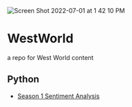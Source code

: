 
![Screen Shot 2022-07-01 at 1 42 10 PM](https://user-images.githubusercontent.com/55933131/176959409-f5fc1349-ce22-44b1-a90a-edcc0313b80c.png)


# WestWorld

a repo for West World content



## Python

- [Season 1 Sentiment Analysis](https://github.com/EricLu317/West-World-S1-Finale-Character-Sentiment)

